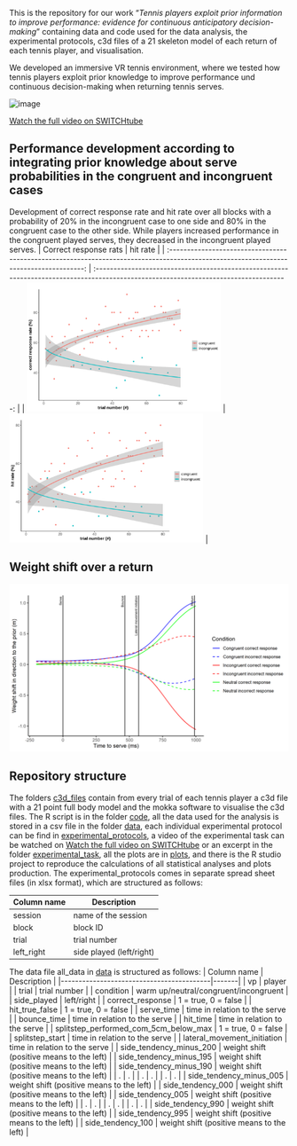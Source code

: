 This is the repository for our work “*Tennis players exploit prior information to improve performance: evidence for continuous anticipatory decision-making*” containing data and code used for the data analysis, the experimental protocols, c3d files of a 21 skeleton model of each return of each tennis player, and visualisation.

We developed an immersive VR tennis environment, where we tested how tennis players exploit prior knowledge to improve performance und continuous decision-making when returning tennis serves.

<img src="./experimental_task/experimental_task.gif" alt="image" width="700" height="auto">

[Watch the full video on SWITCHtube](https://tube.switch.ch/videos/2otCdMkJpF)

## Performance development according to integrating prior knowledge about serve probabilities in the congruent and incongruent cases
Development of correct response rate and hit rate over all blocks with a probability of 20% in the incongruent case to one side and 80% in the congruent case to the other side. While players increased performance in the congruent played serves, they decreased in the incongruent played serves.
|                                                              Correct response rats                                                              |                                                              hit rate                                                              |
| :------------------------------------------------------------------------------------------------------------------------------------: | :------------------------------------------------------------------------------------------------------------------------------------: |
| <img src="./plots/sqrt_correct_response_rate.svg" alt="Correct response rates" style="width:350px;height:auto;"> | <img src="./plots/sqrt_hit_rate.svg" alt="hit rate" style="width:350px;height:auto;"> |

## Weight shift over a return
<img src="./plots/prior_impact_over_second_half_of_biased_and_neutral_trials_on_weight_shift.png" style="width:850px;height:auto;">

## Repository structure 

The folders [c3d_files](./c3d_files) contain from every trial of each tennis player a c3d file with a 21 point full body model and the mokka software to visualise the c3d files. The R script is in the folder [code](./code), all the data used for the analysis is stored in a csv file in the folder [data](./data), each individual experimental protocol can be find in [experimental_protocols](./experimental_protocols), a video of the experimental task can be watched on [Watch the full video on SWITCHtube](https://tube.switch.ch/videos/2otCdMkJpF) or an excerpt in the folder [experimental_task](./experimental_task), all the plots are in [plots](./plots), and there is the R studio project to reproduce the calculations of all statistical analyses and plots production. The experimental_protocols comes in separate spread sheet files (in xlsx format), which are structured as follows:



|       Column name       | Description                        |
|--------------|--------------------------|
| session      | name of the session       |
| block        | block ID                  |
| trial        | trial number              |
| left_right   | side played (left/right)  |

The data file all_data in [data](./data) is structured as follows:
| Column name                             | Description  |
|------------------------------------------|-------|
| vp                                       |  player     |
| trial                                    |    trial number   |
| condition                                |   warm up/neutral/congruent/incongruent    |
| side_played                              |    left/right   |
| correct_response                         |   1 = true, 0 = false    |
| hit_true_false                           |    1 = true, 0 = false   |
| serve_time                               |   time in relation to the serve    |
| bounce_time                              |   time in relation to the serve    |
| hit_time                                 |   time in relation to the serve    |
| splitstep_performed_com_5cm_below_max     |   1 = true, 0 = false    |
| splitstep_start                          |   time in relation to the serve    |
| lateral_movement_initiation               |   time in relation to the serve    |
| side_tendency_minus_200                  |   weight shift (positive means to the left)    |
| side_tendency_minus_195                  |   weight shift (positive means to the left)    |
| side_tendency_minus_190                  |   weight shift (positive means to the left)    |
| .                  |   .    |
| .                  |   .    |
| .                  |   .    |
| side_tendency_minus_005                  |   weight shift (positive means to the left)    |
| side_tendency_000                        |   weight shift (positive means to the left)    |
| side_tendency_005                        |   weight shift (positive means to the left)    |
| .                        |   .    |
| .                        |   .    |
| .                        |   .    |
| side_tendency_990                        |    weight shift (positive means to the left)   |
| side_tendency_995                        |    weight shift (positive means to the left)   |
| side_tendency_100                        |   weight shift (positive means to the left)    |

